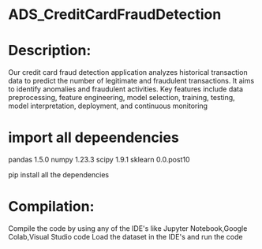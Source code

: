 # ADS_CreditCardFraudDetection

# Description:
Our credit card fraud detection application analyzes historical transaction data to predict the number of legitimate and fraudulent transactions. It aims to identify anomalies and fraudulent activities. Key features include data preprocessing, feature engineering, model selection, training, testing, model interpretation, deployment, and continuous monitoring

# import all depeendencies 
pandas  1.5.0
numpy   1.23.3
scipy   1.9.1
sklearn  0.0.post10

pip install all the dependencies

# Compilation:
Compile the code by using any of the IDE's like Jupyter Notebook,Google Colab,Visual Studio code 
Load the dataset in the IDE's and run the code



